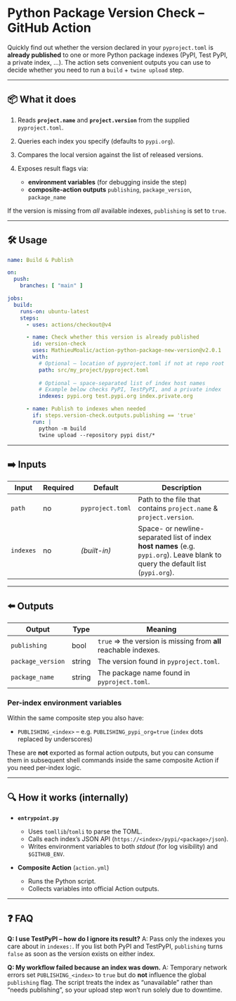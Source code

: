 # Python Package Version Check – GitHub Action

Quickly find out whether the version declared in your `pyproject.toml` is **already published** to one or more Python package indexes (PyPI, Test PyPI, a private index, …).
The action sets convenient outputs you can use to decide whether you need to run a `build` + `twine upload` step.

---

## 📦 What it does

1. Reads **`project.name`** and **`project.version`** from the supplied `pyproject.toml`.
2. Queries each index you specify (defaults to `pypi.org`).
3. Compares the local version against the list of released versions.
4. Exposes result flags via:

   * **environment variables** (for debugging inside the step)
   * **composite-action outputs** `publishing`, `package_version`, `package_name`

If the version is missing from *all* available indexes, `publishing` is set to `true`.

---

## 🛠 Usage

```yaml
name: Build & Publish

on:
  push:
    branches: [ "main" ]

jobs:
  build:
    runs-on: ubuntu-latest
    steps:
      - uses: actions/checkout@v4

      - name: Check whether this version is already published
        id: version-check
        uses: MathieuMoalic/action-python-package-new-version@v2.0.1
        with:
          # Optional – location of pyproject.toml if not at repo root
          path: src/my_project/pyproject.toml
          
          # Optional – space-separated list of index host names
          # Example below checks PyPI, TestPyPI, and a private index
          indexes: pypi.org test.pypi.org index.private.org

      - name: Publish to indexes when needed
        if: steps.version-check.outputs.publishing == 'true'
        run: |
          python -m build
          twine upload --repository pypi dist/*
```

---

## ➡️ Inputs

| Input     | Required | Default          | Description                                                                                                                     |
| --------- | -------- | ---------------- | ------------------------------------------------------------------------------------------------------------------------------- |
| `path`    | no       | `pyproject.toml` | Path to the file that contains `project.name` & `project.version`.                                                              |
| `indexes` | no       | *(built-in)*     | Space- or newline-separated list of index **host names** (e.g. `pypi.org`). Leave blank to query the default list (`pypi.org`). |

---

## ⬅️ Outputs

| Output            | Type   | Meaning                                                         |
| ----------------- | ------ | --------------------------------------------------------------- |
| `publishing`      | bool   | `true` ⇒ the version is missing from **all** reachable indexes. |
| `package_version` | string | The version found in `pyproject.toml`.                          |
| `package_name`    | string | The package name found in `pyproject.toml`.                     |

### Per-index environment variables

Within the same composite step you also have:

* `PUBLISHING_<index>` – e.g. `PUBLISHING_pypi_org=true`
  (`index` dots replaced by underscores)

These are **not** exported as formal action outputs, but you can consume them in subsequent shell commands inside the same composite Action if you need per-index logic.

---

## 🔍 How it works (internally)

* **`entrypoint.py`**

  * Uses `tomllib`/`tomli` to parse the TOML.
  * Calls each index’s JSON API (`https://<index>/pypi/<package>/json`).
  * Writes environment variables to both *stdout* (for log visibility) and `$GITHUB_ENV`.
* **Composite Action** (`action.yml`)

  * Runs the Python script.
  * Collects variables into official Action outputs.

---

## ❓ FAQ

**Q: I use TestPyPI – how do I ignore its result?**
A: Pass only the indexes you care about in `indexes:`. If you list both PyPI and TestPyPI, `publishing` turns `false` as soon as the version exists on either index.

**Q: My workflow failed because an index was down.**
A: Temporary network errors set `PUBLISHING_<index>` to `true` but do **not** influence the global `publishing` flag. The script treats the index as “unavailable” rather than “needs publishing”, so your upload step won’t run solely due to downtime.
